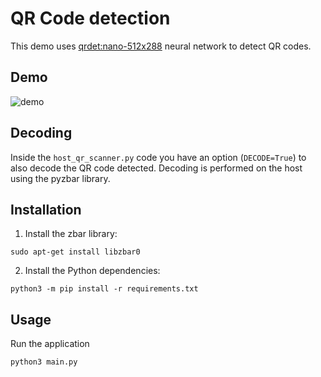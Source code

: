 # QR Code detection

This demo uses [qrdet:nano-512x288](https://hub.luxonis.com/ai/models/d1183a0f-e9a0-4fa2-8437-f2f5b0181739?view=page) neural network to detect QR codes.

## Demo

![demo](https://user-images.githubusercontent.com/18037362/173070218-5a069728-f365-4fa1-869f-ef871b90a7f7.gif)

## Decoding

Inside the `host_qr_scanner.py` code you have an option (`DECODE=True`) to also decode the QR code detected. Decoding is performed on the host using the pyzbar library.

## Installation

1. Install the zbar library:

```
sudo apt-get install libzbar0
```

2. Install the Python dependencies:

```
python3 -m pip install -r requirements.txt
```

## Usage

Run the application

```
python3 main.py
```
